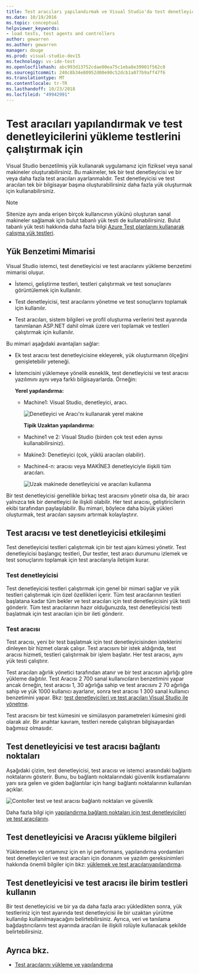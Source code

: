 ```yaml
---
title: Test aracıları yapılandırmak ve Visual Studio'da test denetleyicilerini yük testleri için
ms.date: 10/19/2016
ms.topic: conceptual
helpviewer_keywords:
- load tests, test agents and controllers
author: gewarren
ms.author: gewarren
manager: douge
ms.prod: visual-studio-dev15
ms.technology: vs-ide-test
ms.openlocfilehash: abc993d13752cdae00ea75c1eba8e39901f562c0
ms.sourcegitcommit: 240c8b34e80952d00e90c52dcb1a077b9aff47f6
ms.translationtype: MT
ms.contentlocale: tr-TR
ms.lasthandoff: 10/23/2018
ms.locfileid: "49942991"
---
```

# <a name="configure-test-agents-and-test-controllers-for-running-load-tests"></a>Test aracıları yapılandırmak ve test denetleyicilerini yükleme testlerini çalıştırmak için

Visual Studio benzetilmiş yük kullanarak uygulamanız için fiziksel veya sanal makineler oluşturabilirsiniz. Bu makineler, tek bir test denetleyicisi ve bir veya daha fazla test aracıları ayarlanmalıdır. Test denetleyicisi ve test aracıları tek bir bilgisayar başına oluşturabilirsiniz daha fazla yük oluşturmak için kullanabilirsiniz.

> [!NOTE]
> Sitenize aynı anda erişen birçok kullanıcının yükünü oluşturan sanal makineler sağlamak için bulut tabanlı yük testi de kullanabilirsiniz. Bulut tabanlı yük testi hakkında daha fazla bilgi [Azure Test planlarını kullanarak çalışma yük testleri](/azure/devops/test/load-test/get-started-simple-cloud-load-test?view=vsts).

## <a name="load-simulation-architecture"></a>Yük Benzetimi Mimarisi

Visual Studio istemci, test denetleyicisi ve test aracılarını yükleme benzetimi mimarisi oluşur.

-   İstemci, geliştirme testleri, testleri çalıştırmak ve test sonuçlarını görüntülemek için kullanılır.

-   Test denetleyicisi, test aracılarını yönetme ve test sonuçlarını toplamak için kullanılır.

-   Test aracıları, sistem bilgileri ve profil oluşturma verilerini test ayarında tanımlanan ASP.NET dahil olmak üzere veri toplamak ve testleri çalıştırmak için kullanılır.

Bu mimari aşağıdaki avantajları sağlar:

- Ek test aracısı test denetleyicisine ekleyerek, yük oluşturmanın ölçeğini genişletebilir yeteneği.

- İstemcisini yüklemeye yönelik esneklik, test denetleyicisi ve test aracısı yazılımını aynı veya farklı bilgisayarlarda. Örneğin:

   **Yerel yapılandırma:**

  - Machine1: Visual Studio, denetleyici, aracı.

    ![Denetleyici ve Aracı'nı kullanarak yerel makine](./media/load-test-configa.png)

    **Tipik Uzaktan yapılandırma:**

  - Machine1 ve 2: Visual Studio (birden çok test eden aynısı kullanabilirsiniz).

  - Makine3: Denetleyici (çok, yüklü aracıları olabilir).

  - Machine4-n: aracısı veya MAKİNE3 denetleyiciyle ilişkili tüm aracıları.

    ![Uzak makinede denetleyicisi ve aracıları kullanma](./media/load-test-configb.png)

Bir test denetleyicisi genellikle birkaç test aracısını yönetir olsa da, bir aracı yalnızca tek bir denetleyici ile ilişkili olabilir. Her test aracısı, geliştiricilerin ekibi tarafından paylaşılabilir. Bu mimari, böylece daha büyük yükleri oluşturmak, test aracıları sayısını artırmak kolaylaştırır.

## <a name="test-agent-and-test-controller-interaction"></a>Test aracısı ve test denetleyicisi etkileşimi

Test denetleyicisi testleri çalıştırmak için bir test ajanı kümesi yönetir. Test denetleyicisi başlangıç testleri, Dur testler, test aracı durumunu izlemek ve test sonuçlarını toplamak için test aracılarıyla iletişim kurar.

### <a name="test-controller"></a>Test denetleyicisi

Test denetleyicisi testleri çalıştırmak için genel bir mimari sağlar ve yük testleri çalıştırmak için özel özellikleri içerir. Tüm test aracılarının testleri başlatana kadar tüm bekler ve test aracıları için test denetleyicisini yük testi gönderir. Tüm test aracılarının hazır olduğunuzda, test denetleyicisi testi başlatmak için test aracıları için bir ileti gönderir.

### <a name="test-agent"></a>Test aracısı

Test aracısı, yeni bir test başlatmak için test denetleyicisinden isteklerini dinleyen bir hizmet olarak çalışır. Test aracısını bir istek aldığında, test aracısı hizmeti, testleri çalıştırmak bir işlem başlatır. Her test aracısı, aynı yük testi çalıştırır.

 Test aracıları ağırlık yönetici tarafından atanır ve bir test aracısın ağırlığı göre yükleme dağıtılır. Test Aracısı 2 700 sanal kullanıcıların benzetimini yapar ancak örneğin, test aracısı 1, 30 ağırlığa sahip ve test aracısını 2 70 ağırlığa sahip ve yük 1000 kullanıcı ayarlanır, sonra test aracısı 1 300 sanal kullanıcı benzetimini yapar. Bkz: [test denetleyicileri ve test aracıları Visual Studio ile yönetme](../test/manage-test-controllers-and-test-agents.md).

 Test aracısını bir test kümesini ve simülasyon parametreleri kümesini girdi olarak alır. Bir anahtar kavram, testleri nerede çalıştıran bilgisayardan bağımsız olmasıdır.

## <a name="test-controller-and-test-agent-connection-points"></a>Test denetleyicisi ve test aracısı bağlantı noktaları

Aşağıdaki çizim, test denetleyicisi, test aracısı ve istemci arasındaki bağlantı noktalarını gösterir. Bunu, bu bağlantı noktalarındaki güvenlik kısıtlamalarını yanı sıra gelen ve giden bağlantılar için hangi bağlantı noktalarının kullanılan açıklar.

 ![Contoller test ve test aracısı bağlantı noktaları ve güvenlik](./media/test-controller-agent-firewall.png)

 Daha fazla bilgi için [yapılandırma bağlantı noktaları için test denetleyicileri ve test aracılarını](../test/configure-ports-for-test-controllers-and-test-agents.md).

## <a name="test-controller-and-agent-installation-information"></a>Test denetleyicisi ve Aracısı yükleme bilgileri

Yüklemeden ve ortamınız için en iyi performans, yapılandırma yordamları test denetleyicileri ve test aracıları için donanım ve yazılım gereksinimleri hakkında önemli bilgiler için bkz: [yüklemek ve test aracılarıyapılandırma](../test/lab-management/install-configure-test-agents.md).

## <a name="use-the-test-controller-and-test-agent-with-unit-tests"></a>Test denetleyicisi ve test aracısı ile birim testleri kullanın

Bir test denetleyicisi ve bir ya da daha fazla aracı yükledikten sonra, yük testleriniz için test ayarında test denetleyicisi ile bir uzaktan yürütme kullanılıp kullanılmayacağını belirtebilirsiniz. Ayrıca, veri ve tanılama bağdaştırıcılarını test ayarında aracıları ile ilişkili rolüyle kullanacak şekilde belirtebilirsiniz.

## <a name="see-also"></a>Ayrıca bkz.

- [Test aracılarını yükleme ve yapılandırma](../test/lab-management/install-configure-test-agents.md)
